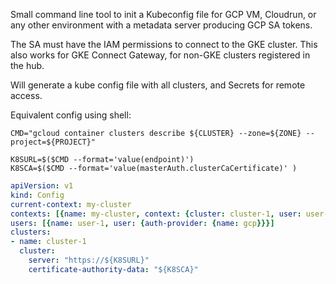 Small command line tool to init a Kubeconfig file for GCP VM, Cloudrun, or any other environment with a metadata server
producing GCP SA tokens.

The SA must have the IAM permissions to connect to the GKE cluster. This also works for GKE Connect Gateway, for non-GKE
clusters registered in the hub.

Will generate a kube config file with all clusters, and Secrets for remote access.

Equivalent config using shell:

```shell
CMD="gcloud container clusters describe ${CLUSTER} --zone=${ZONE} --project=${PROJECT}"

K8SURL=$($CMD --format='value(endpoint)')
K8SCA=$($CMD --format='value(masterAuth.clusterCaCertificate)' )
```

```yaml
apiVersion: v1
kind: Config
current-context: my-cluster
contexts: [{name: my-cluster, context: {cluster: cluster-1, user: user-1}}]
users: [{name: user-1, user: {auth-provider: {name: gcp}}}]
clusters:
- name: cluster-1
  cluster:
    server: "https://${K8SURL}"
    certificate-authority-data: "${K8SCA}"

```
